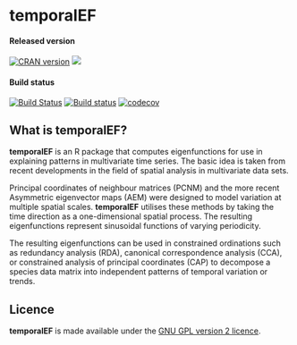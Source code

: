 # temporalEF

#### Released version
[![CRAN version](http://www.r-pkg.org/badges/version/temporalEF)](http://cran.rstudio.com/web/packages/temporalEF/index.html) [![](http://cranlogs.r-pkg.org/badges/grand-total/temporalEF)](http://cran.rstudio.com/web/packages/temporalEF/index.html)

#### Build status
[![Build Status](https://travis-ci.org/gavinsimpson/temporalEF.svg?branch=master)](https://travis-ci.org/gavinsimpson/temporalEF)  [![Build status](https://ci.appveyor.com/api/projects/status/hc8dbxrim2nj3c1i/branch/master)](https://ci.appveyor.com/project/gavinsimpson/temporalEF/branch/master)  [![codecov](https://codecov.io/gh/gavinsimpson/temporalEF/branch/master/graph/badge.svg)](https://codecov.io/gh/gavinsimpson/temporalEF)

## What is temporalEF?

**temporalEF** is an R package that computes eigenfunctions for use in
explaining patterns in multivariate time series. The basic idea is taken
from recent developments in the field of spatial analysis in multivariate
data sets.

Principal coordinates of neighbour matrices (PCNM) and the more recent
Asymmetric eigenvector maps (AEM) were designed to model variation at
multiple spatial scales. **temporalEF** utilises these methods by taking
the time direction as a one-dimensional spatial process. The resulting
eigenfunctions represent sinusoidal functions of varying periodicity.

The resulting eigenfunctions can be used in constrained ordinations such
as redundancy analysis (RDA), canonical correspondence analysis (CCA),
or constrained analysis of principal coordinates (CAP) to decompose a
species data matrix into independent patterns of temporal variation or
trends.

## Licence

**temporalEF** is made available under the [GNU GPL version 2
licence](http://www.gnu.org/licenses/gpl-2.0.html).
